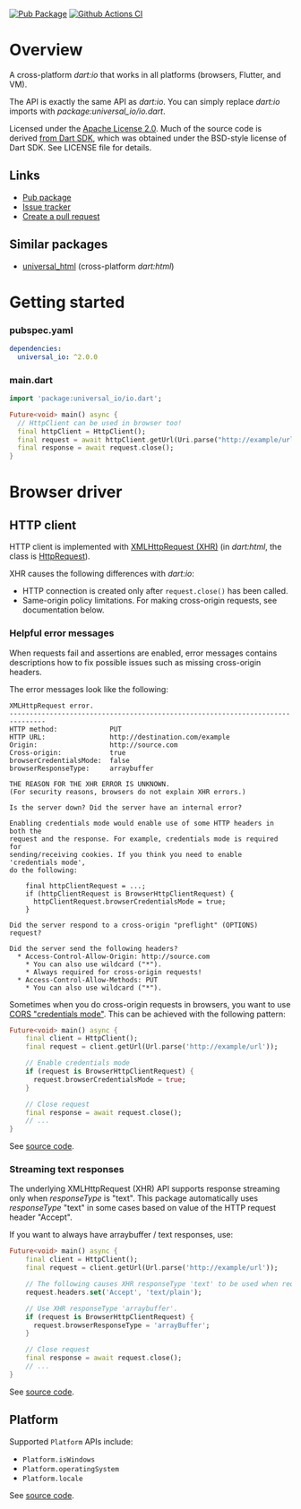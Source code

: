 [![Pub Package](https://img.shields.io/pub/v/universal_io.svg)](https://pub.dartlang.org/packages/universal_io)
[![Github Actions CI](https://github.com/dint-dev/universal_io/workflows/Dart%20CI/badge.svg)](https://github.com/dint-dev/universal_io/actions?query=workflow%3A%22Dart+CI%22)

# Overview
A cross-platform _dart:io_ that works in all platforms (browsers, Flutter, and VM).

The API is exactly the same API as _dart:io_. You can simply replace _dart:io_ imports with
_package:universal_io/io.dart_.

Licensed under the [Apache License 2.0](LICENSE).
Much of the source code is derived [from Dart SDK](https://github.com/dart-lang/sdk/tree/master/sdk/lib/io),
which was obtained under the BSD-style license of Dart SDK. See LICENSE file for details.

## Links
  * [Pub package](https://pub.dev/packages/universal_io)
  * [Issue tracker](https://github.com/dint-dev/universal_io/issues)
  * [Create a pull request](https://github.com/dint-dev/universal_io/pull/new/master)

## Similar packages
  * [universal_html](https://pub.dev/packages/universal_html) (cross-platform _dart:html_)


# Getting started
### pubspec.yaml
```yaml
dependencies:
  universal_io: ^2.0.0
```

### main.dart

```dart
import 'package:universal_io/io.dart';

Future<void> main() async {
  // HttpClient can be used in browser too!
  final httpClient = HttpClient();
  final request = await httpClient.getUrl(Uri.parse("http://example/url"));
  final response = await request.close();
}
```

# Browser driver
## HTTP client
HTTP client is implemented with [XMLHttpRequest (XHR)](https://developer.mozilla.org/en/docs/Web/API/XMLHttpRequest)
(in _dart:html_, the class is [HttpRequest](https://api.dart.dev/stable/2.7.1/dart-html/HttpRequest-class.html)).

XHR causes the following differences with _dart:io_:
  * HTTP connection is created only after `request.close()` has been called.
  * Same-origin policy limitations. For making cross-origin requests, see documentation below.

### Helpful error messages
When requests fail and assertions are enabled, error messages contains descriptions how to fix
possible issues such as missing cross-origin headers.

The error messages look like the following:
```
XMLHttpRequest error.
-------------------------------------------------------------------------------
HTTP method:             PUT
HTTP URL:                http://destination.com/example
Origin:                  http://source.com
Cross-origin:            true
browserCredentialsMode:  false
browserResponseType:     arraybuffer

THE REASON FOR THE XHR ERROR IS UNKNOWN.
(For security reasons, browsers do not explain XHR errors.)

Is the server down? Did the server have an internal error?

Enabling credentials mode would enable use of some HTTP headers in both the
request and the response. For example, credentials mode is required for
sending/receiving cookies. If you think you need to enable 'credentials mode',
do the following:

    final httpClientRequest = ...;
    if (httpClientRequest is BrowserHttpClientRequest) {
      httpClientRequest.browserCredentialsMode = true;
    }

Did the server respond to a cross-origin "preflight" (OPTIONS) request?

Did the server send the following headers?
  * Access-Control-Allow-Origin: http://source.com
    * You can also use wildcard ("*").
    * Always required for cross-origin requests!
  * Access-Control-Allow-Methods: PUT
    * You can also use wildcard ("*").
```

Sometimes when you do cross-origin requests in browsers, you want to use
[CORS "credentials mode"](https://developer.mozilla.org/en-US/docs/Web/HTTP/CORS). This can be
achieved with the following pattern:
```dart
Future<void> main() async {
    final client = HttpClient();
    final request = client.getUrl(Url.parse('http://example/url'));

    // Enable credentials mode
    if (request is BrowserHttpClientRequest) {
      request.browserCredentialsMode = true;
    }

    // Close request
    final response = await request.close();
    // ...
}
```

See [source code](https://github.com/dint-dev/universal_io/blob/master/lib/src/browser/http_client_request.dart).

### Streaming text responses
The underlying XMLHttpRequest (XHR) API supports response streaming only when _responseType_ is
"text". This package automatically uses _responseType_ "text" in some cases based on value of the
HTTP request header "Accept".

If you want to always have arraybuffer / text responses, use:
```dart
Future<void> main() async {
    final client = HttpClient();
    final request = client.getUrl(Url.parse('http://example/url'));

    // The following causes XHR responseType 'text' to be used when request is closed.
    request.headers.set('Accept', 'text/plain');

    // Use XHR responseType 'arraybuffer'.
    if (request is BrowserHttpClientRequest) {
      request.browserResponseType = 'arrayBuffer';
    }

    // Close request
    final response = await request.close();
    // ...
}
```

See [source code](https://github.com/dint-dev/universal_io/blob/master/lib/src/browser/http_client_request.dart).

## Platform
Supported `Platform` APIs include:
  * `Platform.isWindows`
  * `Platform.operatingSystem`
  * `Platform.locale`

See [source code](https://github.com/dint-dev/universal_io/blob/master/lib/src/browser/platform.dart).